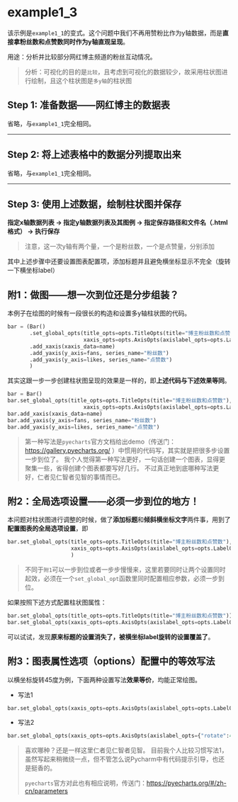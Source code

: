 # example1_3

该示例是``example1_1``的变式。这个问题中我们不再用赞粉比作为y轴数据，而是**直接拿粉丝数和点赞数同时作为y轴直观呈现**。

用途：分析并比较部分网红博主频道的粉丝互动情况。

> 分析：可视化的目的是``比较``，且考虑到可视化的数据较少，故采用柱状图进行绘制，且这个柱状图是``多y轴``的柱状图

## Step 1: 准备数据——网红博主的数据表

省略，与``example1_1``完全相同。

***

## Step 2: 将上述表格中的数据分列提取出来

省略，与``example1_1``完全相同。

***

## Step 3: 使用上述数据，绘制柱状图并保存

**指定x轴数据列表 -> 指定y轴数据列表及其图例 -> 指定保存路径和文件名（.html格式） -> 执行保存**

> 注意，这一次y轴有两个量，一个是粉丝数，一个是点赞量，分别添加

其中上述步骤中还要设置图表配置项，添加标题并且避免横坐标显示不完全（旋转一下横坐标label）

## 附1：做图——想一次到位还是分步组装？

本例子在绘图的时候有一段很长的构造和设置多y轴柱状图的代码。

```python
bar = (Bar()
       .set_global_opts(title_opts=opts.TitleOpts(title="博主粉丝数和点赞数"),
                        xaxis_opts=opts.AxisOpts(axislabel_opts=opts.LabelOpts(rotate=45)))
       .add_xaxis(xaxis_data=name)
       .add_yaxis(y_axis=fans, series_name="粉丝数")
       .add_yaxis(y_axis=likes, series_name="点赞数")
       )
```

其实这跟一步一步创建柱状图呈现的效果是一样的，即**上述代码与下述效果等同**。

```python
bar = Bar()
bar.set_global_opts(title_opts=opts.TitleOpts(title="博主粉丝数和点赞数"),
                        xaxis_opts=opts.AxisOpts(axislabel_opts=opts.LabelOpts(rotate=45)))
bar.add_xaxis(xaxis_data=name)
bar.add_yaxis(y_axis=fans, series_name="粉丝数")
bar.add_yaxis(y_axis=likes, series_name="点赞数")
```

> 第一种写法是``pyecharts``官方文档给出demo（传送门：https://gallery.pyecharts.org/ ）中惯用的代码写，其实就是把很多步设置一步到位了。
> 我个人觉得第一种写法更好，一句话创建一个图表，显得更聚集一些，省得创建个图表都要写好几行。
> 不过真正地到底哪种写法更好，仁者见仁智者见智的事情而已。

## 附2：全局选项设置——必须一步到位的地方！

本问题对柱状图进行调整的时候，做了**添加标题**和**倾斜横坐标文字**两件事，用到了**配置图表的全局选项设置**，即

```python
bar.set_global_opts(title_opts=opts.TitleOpts(title="博主粉丝数和点赞数"),
                    xaxis_opts=opts.AxisOpts(axislabel_opts=opts.LabelOpts(rotate=45)
                    )
```

> 不同于``附1``可以一步到位或者一步步慢慢来，这里若要同时让两个设置同时起效，必须在一个``set_global_opt``函数里同时配置相应参数，必须一步到位。

如果按照下述方式配置柱状图属性：

```python
bar.set_global_opts(title_opts=opts.TitleOpts(title="博主粉丝数和点赞数"))
bar.set_global_opts(xaxis_opts=opts.AxisOpts(axislabel_opts=opts.LabelOpts(rotate=45))
```

可以试试，发现**原来标题的设置消失了，被横坐标label旋转的设置覆盖了**。

## 附3：图表属性选项（options）配置中的等效写法

以横坐标旋转45度为例，下面两种设置写法**效果等价**，均能正常绘图。

* 写法1

```python
bar.set_global_opts(xaxis_opts=opts.AxisOpts(axislabel_opts=opts.LabelOpts(rotate=45))
```

* 写法2

```python
bar.set_global_opts(xaxis_opts=opts.AxisOpts(axislabel_opts={"rotate":45}))
```

> 喜欢哪种？还是一样这里仁者见仁智者见智。
> 目前我个人比较习惯写法1，虽然写起来稍微绕一点，但不管怎么说Pycharm中有代码提示引导，也还是挺香的。
> 
> ``pyecharts``官方对此也有相应说明，传送门：https://pyecharts.org/#/zh-cn/parameters
